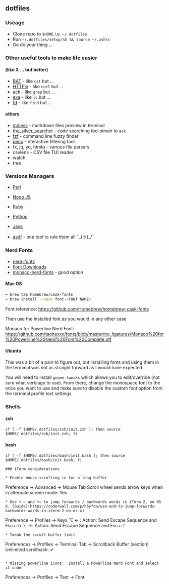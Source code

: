 ## dotfiles

### Useage

- Clone repo to `$HOME` i.e. `~/.dotfiles`
- Run `~/.dotfiles/setup/sh && source ~/.zshrc`
- Go do your thing ...

### Other useful tools to make life easier

#### (like X ... but better)

- [BAT](https://github.com/sharkdp/bat) - like `cat` but ...
- [HTTPie](https://httpie.io/) - like `curl` but ...
- [ack](https://beyondgrep.com/) - like `grep` but ...
- [exa](https://the.exa.website/) - like `ls` but ...
- [fd](https://github.com/sharkdp/fd) - like `find` but ...

#### others

- [mdless](https://github.com/ttscoff/mdless) - markdown files preview in terminal
- [the_silver_searcher](https://github.com/ggreer/the_silver_searcher) - code searching tool simalr to `ack`
- [fzf](https://github.com/junegunn/fzf) - command line fuzzy finder
- [peco](nvim-lua/plenary.nvim) - nteractive filtering tool
- fx, jq, yq, htmlq - various file parsers
- csvlens - CSV file TUI reader
- watch
- tree

### Versions Managers

- [Perl](https://perlbrew.pl/)
- [Node JS](https://github.com/nvm-sh/nvm)
- [Ruby](https://rvm.io/)
- [Python](https://github.com/pyenv/pyenv)
- [Java](https://sdkman.io/)

- [asdf](https://asdf-vm.com/#/) - one tool to rule them all ¯\_(ツ)\_/¯

### Nerd Fonts

- [nerd-fonts](https://github.com/ryanoasis/nerd-fonts#option-4-homebrew-fonts)
- [Font Downloads](https://www.nerdfonts.com/font-downloads)
- [monaco-nerd-fonts](https://github.com/Karmenzind/monaco-nerd-fonts/tree/master) - good option

#### Mac OS
```bash
➜ brew tap homebrew/cask-fonts
➜ brew install --cask font-<FONT NAME>
```

Font reference: https://github.com/Homebrew/homebrew-cask-fonts

Then use the installed font as you would in any other case

Monaco for Powerline Nerd Font: https://github.com/taohexxx/fonts/blob/master/no_ligatures/Monaco%20for%20Powerline%20Nerd%20Font%20Complete.otf

#### Ubuntu

This was a bit of a pain to figure out, but installing fonts and using them in the terminal was not as straight forward as I would have expected.

You will need to install `gnome-tweaks` which allows you to edit/override (not sure what verbiage to use). 
From there, change the monospace font to the once you want to use and make sure to disable the custom font option from the terminal profile text settings

### Shells

#### zsh

```zshrc
if [ -f $HOME/.dotfiles/zsh/init.zsh ]; then source $HOME/.dotfiles/zsh/init.zsh; fi

```

#### bash

```bashrc
if [ -f $HOME/.dotfiles/bash/init.bash ]; then source $HOME/.dotfiles/bash/init.bash; fi

### iTerm considerations

* Enable mouse scrolling in for a long buffer
```

Preference -> Advanced -> Mouse Tab
Scroll wheel sends arrow keys when in alternate screen mode: Yes

```
* Use ⌥ ← and ⌥→ to jump forwards / backwards words in iTerm 2, on OS X. [Guide](https://coderwall.com/p/h6yfda/use-and-to-jump-forwards-backwards-words-in-iterm-2-on-os-x)
```

Preference -> Profiles -> Keys
⌥ ← : Action: Send Escape Sequence and Esc+: b
⌥ →: Action: Send Escape Sequence and Esc+: f

```
* Tweak the scroll buffer limit
```

Preferences -> Profiles -> Terminal Tab -> Scrollback Buffer (section)
Unlimited scrollback: ✔

```

* Missing powerline icons:  Install a Powerline Nerd Font and select it under
```

Preferences -> Profiles -> Text -> Font

```

```
